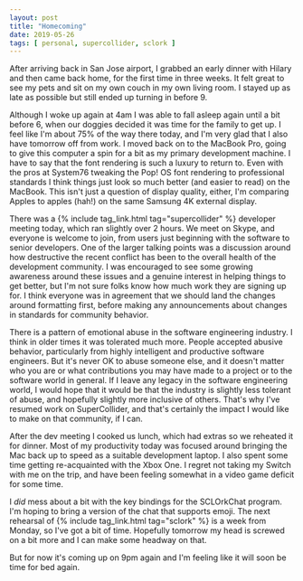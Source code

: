 ```yaml
---
layout: post
title: "Homecoming"
date: 2019-05-26
tags: [ personal, supercollider, sclork ]
---
```


After arriving back in San Jose airport, I grabbed an early dinner with Hilary and then came back home, for the first
time in three weeks. It felt great to see my pets and sit on my own couch in my own living room. I stayed up as late as
possible but still ended up turning in before 9.

Although I woke up again at 4am I was able to fall asleep again until a bit before 6, when our doggies decided it was
time for the family to get up. I feel like I'm about 75% of the way there today, and I'm very glad that I also have
tomorrow off from work. I moved back on to the MacBook Pro, going to give this computer a spin for a bit as my primary
development machine. I have to say that the font rendering is such a luxury to return to. Even with the pros at System76
tweaking the Pop! OS font rendering to professional standards I think things just look so much better (and easier to
read) on the MacBook. This isn't just a question of display quality, either, I'm comparing Apples to apples (hah!) on
the same Samsung 4K external display.

There was a {% include tag_link.html tag="supercollider" %} developer meeting today, which ran slightly over 2 hours. We
meet on Skype, and everyone is welcome to join, from users just beginning with the software to senior developers. One of
the larger talking points was a discussion around how destructive the recent conflict has been to the overall health of
the development community. I was encouraged to see some growing awareness around these issues and a genuine interest in
helping things to get better, but I'm not sure folks know how much work they are signing up for. I think everyone was in
agreement that we should land the changes around formatting first, before making any announcements about changes in
standards for community behavior.

There is a pattern of emotional abuse in the software engineering industry. I think in older times it was tolerated much
more. People accepted abusive behavior, particularly from highly intelligent and productive software engineers. But it's
never OK to abuse someone else, and it doesn't matter who you are or what contributions you may have made to a project
or to the software world in general. If I leave any legacy in the software engineering world, I would hope that it would
be that the industry is slightly less tolerant of abuse, and hopefully slightly more inclusive of others. That's why
I've resumed work on SuperCollider, and that's certainly the impact I would like to make on that community, if I can.

After the dev meeting I cooked us lunch, which had extras so we reheated it for dinner. Most of my productivity today
was focused around bringing the Mac back up to speed as a suitable development laptop. I also spent some time getting
re-acquainted with the Xbox One. I regret not taking my Switch with me on the trip, and have been feeling somewhat in a
video game deficit for some time.

I *did* mess about a bit with the key bindings for the SCLOrkChat program. I'm hoping to bring a version of the chat
that supports emoji. The next rehearsal of {% include tag_link.html tag="sclork" %} is a week from Monday, so I've got a
bit of time. Hopefully tomorrow my head is screwed on a bit more and I can make some headway on that.

But for now it's coming up on 9pm again and I'm feeling like it will soon be time for bed again.

